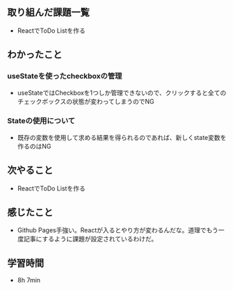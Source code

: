 ## 取り組んだ課題一覧
- ReactでToDo Listを作る
## わかったこと
### useStateを使ったcheckboxの管理
- useStateではCheckboxを1つしか管理できないので、クリックすると全てのチェックボックスの状態が変わってしまうのでNG
### Stateの使用について
- 既存の変数を使用して求める結果を得られるのであれば、新しくstate変数を作るのはNG
## 次やること
- ReactでToDo Listを作る
## 感じたこと
- Github Pages手強い。Reactが入るとやり方が変わるんだな。道理でもう一度記事にするように課題が設定されているわけだ。
## 学習時間
- 8h 7min